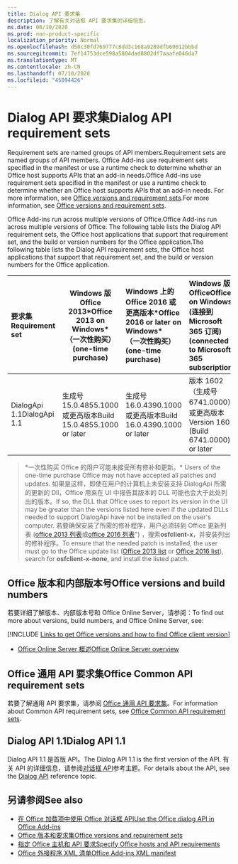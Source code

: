 ```yaml
---
title: Dialog API 要求集
description: 了解有关对话框 API 要求集的详细信息。
ms.date: 06/10/2020
ms.prod: non-product-specific
localization_priority: Normal
ms.openlocfilehash: d50c30fd769777c8dd3c168a9289dfb60012bbbd
ms.sourcegitcommit: 7ef14753dce598a5804dad8802df7aaafe046da7
ms.translationtype: MT
ms.contentlocale: zh-CN
ms.lasthandoff: 07/10/2020
ms.locfileid: "45094426"
---
```

# <a name="dialog-api-requirement-sets"></a><span data-ttu-id="0f8ed-103">Dialog API 要求集</span><span class="sxs-lookup"><span data-stu-id="0f8ed-103">Dialog API requirement sets</span></span>

<span data-ttu-id="0f8ed-104">Requirement sets are named groups of API members.</span><span class="sxs-lookup"><span data-stu-id="0f8ed-104">Requirement sets are named groups of API members.</span></span> <span data-ttu-id="0f8ed-105">Office Add-ins use requirement sets specified in the manifest or use a runtime check to determine whether an Office host supports APIs that an add-in needs.</span><span class="sxs-lookup"><span data-stu-id="0f8ed-105">Office Add-ins use requirement sets specified in the manifest or use a runtime check to determine whether an Office host supports APIs that an add-in needs.</span></span> <span data-ttu-id="0f8ed-106">For more information, see [Office versions and requirement sets](../../develop/office-versions-and-requirement-sets.md).</span><span class="sxs-lookup"><span data-stu-id="0f8ed-106">For more information, see [Office versions and requirement sets](../../develop/office-versions-and-requirement-sets.md).</span></span>

<span data-ttu-id="0f8ed-107">Office Add-ins run across multiple versions of Office.</span><span class="sxs-lookup"><span data-stu-id="0f8ed-107">Office Add-ins run across multiple versions of Office.</span></span> <span data-ttu-id="0f8ed-108">The following table lists the Dialog API requirement sets, the Office host applications that support that requirement set, and the build or version numbers for the Office application.</span><span class="sxs-lookup"><span data-stu-id="0f8ed-108">The following table lists the Dialog API requirement sets, the Office host applications that support that requirement set, and the build or version numbers for the Office application.</span></span>

|  <span data-ttu-id="0f8ed-109">要求集</span><span class="sxs-lookup"><span data-stu-id="0f8ed-109">Requirement set</span></span>  | <span data-ttu-id="0f8ed-110">Windows 版 Office 2013\*</span><span class="sxs-lookup"><span data-stu-id="0f8ed-110">Office 2013 on Windows\*</span></span><br><span data-ttu-id="0f8ed-111">（一次性购买）</span><span class="sxs-lookup"><span data-stu-id="0f8ed-111">(one-time purchase)</span></span> | <span data-ttu-id="0f8ed-112">Windows 上的 Office 2016 或更高版本\*</span><span class="sxs-lookup"><span data-stu-id="0f8ed-112">Office 2016 or later on Windows\*</span></span><br><span data-ttu-id="0f8ed-113">（一次性购买）</span><span class="sxs-lookup"><span data-stu-id="0f8ed-113">(one-time purchase)</span></span>   | <span data-ttu-id="0f8ed-114">Windows 版 Office</span><span class="sxs-lookup"><span data-stu-id="0f8ed-114">Office on Windows</span></span><br><span data-ttu-id="0f8ed-115"> (连接到 Microsoft 365 订阅) </span><span class="sxs-lookup"><span data-stu-id="0f8ed-115">(connected to Microsoft 365 subscription)</span></span> |  <span data-ttu-id="0f8ed-116">iPad 版 Office</span><span class="sxs-lookup"><span data-stu-id="0f8ed-116">Office on iPad</span></span><br><span data-ttu-id="0f8ed-117"> (连接到 Microsoft 365 订阅) </span><span class="sxs-lookup"><span data-stu-id="0f8ed-117">(connected to Microsoft 365 subscription)</span></span>  |  <span data-ttu-id="0f8ed-118">Mac 版 Office</span><span class="sxs-lookup"><span data-stu-id="0f8ed-118">Office on Mac</span></span><br><span data-ttu-id="0f8ed-119"> (连接到 Microsoft 365 订阅) </span><span class="sxs-lookup"><span data-stu-id="0f8ed-119">(connected to Microsoft 365 subscription)</span></span>  | <span data-ttu-id="0f8ed-120">Office 网页版</span><span class="sxs-lookup"><span data-stu-id="0f8ed-120">Office on the web</span></span>  |  <span data-ttu-id="0f8ed-121">Office Online Server</span><span class="sxs-lookup"><span data-stu-id="0f8ed-121">Office Online Server</span></span>  |
|:-----|-----|:-----|:-----|:-----|:-----|:-----|:-----|
| <span data-ttu-id="0f8ed-122">DialogApi 1.1</span><span class="sxs-lookup"><span data-stu-id="0f8ed-122">DialogApi 1.1</span></span>  | <span data-ttu-id="0f8ed-123">生成号 15.0.4855.1000 或更高版本</span><span class="sxs-lookup"><span data-stu-id="0f8ed-123">Build 15.0.4855.1000 or later</span></span> | <span data-ttu-id="0f8ed-124">生成号 16.0.4390.1000 或更高版本</span><span class="sxs-lookup"><span data-stu-id="0f8ed-124">Build 16.0.4390.1000 or later</span></span> | <span data-ttu-id="0f8ed-125">版本 1602（生成号 6741.0000）或更高版本</span><span class="sxs-lookup"><span data-stu-id="0f8ed-125">Version 1602 (Build 6741.0000) or later</span></span> | <span data-ttu-id="0f8ed-126">1.22 或更高版本</span><span class="sxs-lookup"><span data-stu-id="0f8ed-126">1.22 or later</span></span> | <span data-ttu-id="0f8ed-127">15.20 或更高版本</span><span class="sxs-lookup"><span data-stu-id="0f8ed-127">15.20 or later</span></span>| <span data-ttu-id="0f8ed-128">2017 年 1 月</span><span class="sxs-lookup"><span data-stu-id="0f8ed-128">January 2017</span></span> | <span data-ttu-id="0f8ed-129">版本 1608（内部版本 7601.6800）或更高版本</span><span class="sxs-lookup"><span data-stu-id="0f8ed-129">Version 1608 (Build 7601.6800) or later</span></span>|

><span data-ttu-id="0f8ed-130">\*一次性购买 Office 的用户可能未接受所有修补和更新。</span><span class="sxs-lookup"><span data-stu-id="0f8ed-130">\* Users of the one-time purchase Office may not have accepted all patches and updates.</span></span> <span data-ttu-id="0f8ed-131">如果是这样，即使在用户的计算机上未安装支持 DialogApi 所需的更新的 Dll，Office 用来在 UI 中报告其版本的 DLL 可能也会大于此处列出的版本。</span><span class="sxs-lookup"><span data-stu-id="0f8ed-131">If so, the DLL that Office uses to report its version in the UI may be greater than the versions listed here even if the updated DLLs needed to support DialogApi have not be installed on the user's computer.</span></span> <span data-ttu-id="0f8ed-132">若要确保安装了所需的修补程序，用户必须转到 Office 更新列表 ([office 2013 列表](/officeupdates/msp-files-office-2013)或[office 2016 列表](/officeupdates/msp-files-office-2016)") ，搜索**osfclient-x**，并安装列出的修补程序。</span><span class="sxs-lookup"><span data-stu-id="0f8ed-132">To ensure that the needed patch is installed, the user must go to the Office update list ([Office 2013 list](/officeupdates/msp-files-office-2013) or [Office 2016 list](/officeupdates/msp-files-office-2016)), search for **osfclient-x-none**, and install the listed patch.</span></span>

## <a name="office-versions-and-build-numbers"></a><span data-ttu-id="0f8ed-133">Office 版本和内部版本号</span><span class="sxs-lookup"><span data-stu-id="0f8ed-133">Office versions and build numbers</span></span>

<span data-ttu-id="0f8ed-134">若要详细了解版本、内部版本号和 Office Online Server，请参阅：</span><span class="sxs-lookup"><span data-stu-id="0f8ed-134">To find out more about versions, build numbers, and Office Online Server, see:</span></span>

[!INCLUDE [Links to get Office versions and how to find Office client version](../../includes/links-get-office-versions-builds.md)]
- [<span data-ttu-id="0f8ed-135">Office Online Server 概述</span><span class="sxs-lookup"><span data-stu-id="0f8ed-135">Office Online Server overview</span></span>](/officeonlineserver/office-online-server-overview)

## <a name="office-common-api-requirement-sets"></a><span data-ttu-id="0f8ed-136">Office 通用 API 要求集</span><span class="sxs-lookup"><span data-stu-id="0f8ed-136">Office Common API requirement sets</span></span>

<span data-ttu-id="0f8ed-137">若要了解通用 API 要求集，请参阅 [Office 通用 API 要求集](office-add-in-requirement-sets.md)。</span><span class="sxs-lookup"><span data-stu-id="0f8ed-137">For information about Common API requirement sets, see [Office Common API requirement sets](office-add-in-requirement-sets.md).</span></span>

## <a name="dialog-api-11"></a><span data-ttu-id="0f8ed-138">Dialog API 1.1</span><span class="sxs-lookup"><span data-stu-id="0f8ed-138">Dialog API 1.1</span></span>

<span data-ttu-id="0f8ed-139">Dialog API 1.1 是首版 API。</span><span class="sxs-lookup"><span data-stu-id="0f8ed-139">The Dialog API 1.1 is the first version of the API.</span></span> <span data-ttu-id="0f8ed-140">有关 API 的详细信息，请参阅[对话框 API](/javascript/api/office/office.ui)参考主题。</span><span class="sxs-lookup"><span data-stu-id="0f8ed-140">For details about the API, see the [Dialog API](/javascript/api/office/office.ui) reference topic.</span></span>

## <a name="see-also"></a><span data-ttu-id="0f8ed-141">另请参阅</span><span class="sxs-lookup"><span data-stu-id="0f8ed-141">See also</span></span>

- [<span data-ttu-id="0f8ed-142">在 Office 加载项中使用 Office 对话框 API</span><span class="sxs-lookup"><span data-stu-id="0f8ed-142">Use the Office dialog API in Office Add-ins</span></span>](../../develop/dialog-api-in-office-add-ins.md)
- [<span data-ttu-id="0f8ed-143">Office 版本和要求集</span><span class="sxs-lookup"><span data-stu-id="0f8ed-143">Office versions and requirement sets</span></span>](../../develop/office-versions-and-requirement-sets.md)
- [<span data-ttu-id="0f8ed-144">指定 Office 主机和 API 要求</span><span class="sxs-lookup"><span data-stu-id="0f8ed-144">Specify Office hosts and API requirements</span></span>](../../develop/specify-office-hosts-and-api-requirements.md)
- [<span data-ttu-id="0f8ed-145">Office 外接程序 XML 清单</span><span class="sxs-lookup"><span data-stu-id="0f8ed-145">Office Add-ins XML manifest</span></span>](../../develop/add-in-manifests.md)
